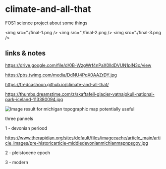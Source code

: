 # climate-and-all-that

FOS1 science project about some things

<img src="./final-1.png />
<img src="./final-2.png />
<img src="./final-3.png />



## links & notes ##

https://drive.google.com/file/d/0B-WzgWrf4nPaX0lldDVUN1plN3c/view

https://pbs.twimg.com/media/DdNU4PqX0AAZrDY.jpg

https://fredcashoon.github.io/climate-and-all-that/

https://thumbs.dreamstime.com/z/skaftafell-glacier-vatnajokull-national-park-iceland-113380094.jpg

<img src="https://i.pinimg.com/originals/01/83/00/0183002ad553692e9f0850e0721ce607.jpg" alt="Image result for michigan topographic map"/> potentially useful

three pannels

1 - devonian periood

  https://www.therapidian.org/sites/default/files/imagecache/article_main/article_images/pre-historicarticle-middledevonianmichianmapnpsgov.jpg
  
2 - pleistocene epoch
  >
3 - modern
  >
